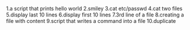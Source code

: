 1.a script that prints hello world
2.smiley
3.cat etc/passwd
4.cat two files
5.display last 10 lines
6.display first 10 lines
7.3rd line of a file
8.creating a file with content
9.script that writes a command into a file
10.duplicate 

